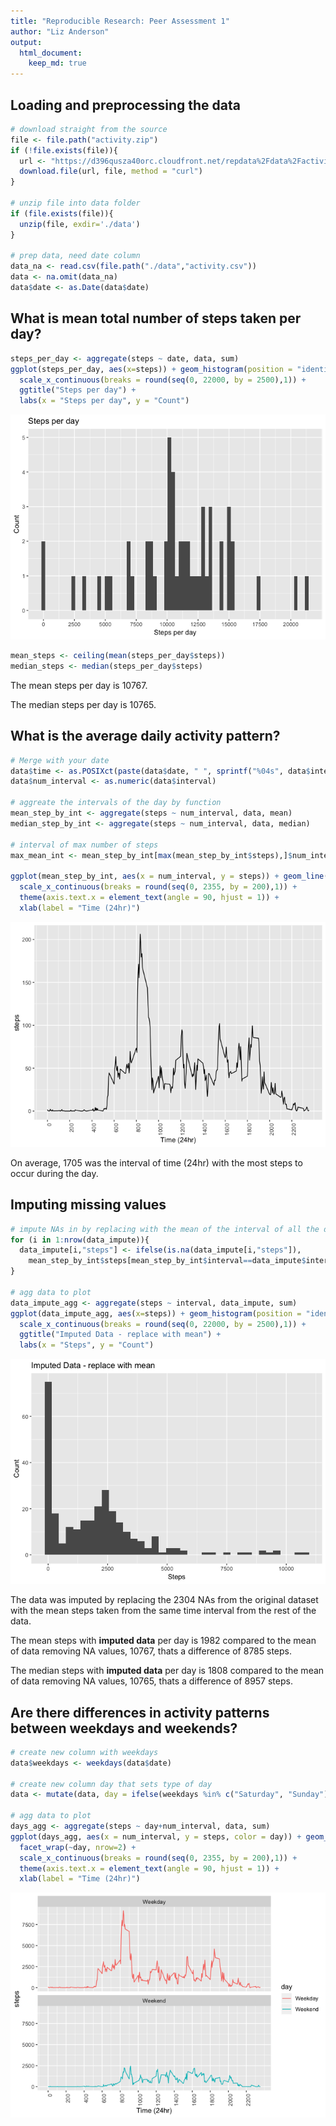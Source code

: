 ```yaml
---
title: "Reproducible Research: Peer Assessment 1"
author: "Liz Anderson"
output: 
  html_document:
    keep_md: true
---
```

## Loading and preprocessing the data



```r
# download straight from the source
file <- file.path("activity.zip")
if (!file.exists(file)){
  url <- "https://d396qusza40orc.cloudfront.net/repdata%2Fdata%2Factivity.zip"
  download.file(url, file, method = "curl")
}

# unzip file into data folder
if (file.exists(file)){
  unzip(file, exdir='./data')
}

# prep data, need date column
data_na <- read.csv(file.path("./data","activity.csv"))
data <- na.omit(data_na)
data$date <- as.Date(data$date)
```


## What is mean total number of steps taken per day?

```r
steps_per_day <- aggregate(steps ~ date, data, sum)
ggplot(steps_per_day, aes(x=steps)) + geom_histogram(position = "identity", binwidth = 300) +
  scale_x_continuous(breaks = round(seq(0, 22000, by = 2500),1)) +
  ggtitle("Steps per day") + 
  labs(x = "Steps per day", y = "Count")
```

![](PA1_template_files/figure-html/unnamed-chunk-2-1.png)<!-- -->

```r
mean_steps <- ceiling(mean(steps_per_day$steps))
median_steps <- median(steps_per_day$steps)
```
The mean steps per day is 10767.

The median steps per day is 10765.


## What is the average daily activity pattern?

```r
# Merge with your date
data$time <- as.POSIXct(paste(data$date, " ", sprintf("%04s", data$interval)), format = "%Y-%m-%d %H%M")
data$num_interval <- as.numeric(data$interval)

# aggreate the intervals of the day by function
mean_step_by_int <- aggregate(steps ~ num_interval, data, mean)
median_step_by_int <- aggregate(steps ~ num_interval, data, median)

# interval of max number of steps
max_mean_int <- mean_step_by_int[max(mean_step_by_int$steps),]$num_interval

ggplot(mean_step_by_int, aes(x = num_interval, y = steps)) + geom_line() +
  scale_x_continuous(breaks = round(seq(0, 2355, by = 200),1)) + 
  theme(axis.text.x = element_text(angle = 90, hjust = 1)) + 
  xlab(label = "Time (24hr)")
```

![](PA1_template_files/figure-html/unnamed-chunk-3-1.png)<!-- -->

On average, 1705 was the interval of time (24hr) with the most steps to occur during the day.


## Imputing missing values



```r
# impute NAs in by replacing with the mean of the interval of all the days
for (i in 1:nrow(data_impute)){
  data_impute[i,"steps"] <- ifelse(is.na(data_impute[i,"steps"]), 
    mean_step_by_int$steps[mean_step_by_int$interval==data_impute$interval[i]],data_impute[i,"steps"])
}

# agg data to plot
data_impute_agg <- aggregate(steps ~ interval, data_impute, sum)
ggplot(data_impute_agg, aes(x=steps)) + geom_histogram(position = "identity", binwidth = 300) +
  scale_x_continuous(breaks = round(seq(0, 22000, by = 2500),1)) +
  ggtitle("Imputed Data - replace with mean") + 
  labs(x = "Steps", y = "Count")
```

![](PA1_template_files/figure-html/unnamed-chunk-4-1.png)<!-- -->


The data was imputed by replacing the 2304 NAs from the original dataset with the mean steps taken from the same time interval from the rest of the data.

The mean steps with <b>imputed data</b> per day is 1982 compared to the mean of data removing NA values, 10767, thats a difference of 8785 steps.

The median steps  with <b>imputed data</b> per day is 1808 compared to the mean of data removing NA values, 10765, thats a difference of 8957 steps.


## Are there differences in activity patterns between weekdays and weekends?

```r
# create new column with weekdays
data$weekdays <- weekdays(data$date)

# create new column day that sets type of day
data <- mutate(data, day = ifelse(weekdays %in% c("Saturday", "Sunday"), "Weekend", "Weekday"))

# agg data to plot
days_agg <- aggregate(steps ~ day+num_interval, data, sum)
ggplot(days_agg, aes(x = num_interval, y = steps, color = day)) + geom_line() +
  facet_wrap(~day, nrow=2) +
  scale_x_continuous(breaks = round(seq(0, 2355, by = 200),1)) + 
  theme(axis.text.x = element_text(angle = 90, hjust = 1)) + 
  xlab(label = "Time (24hr)")
```

![](PA1_template_files/figure-html/unnamed-chunk-5-1.png)<!-- -->
